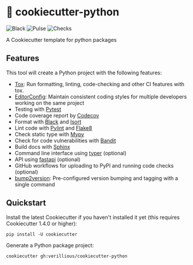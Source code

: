 # 🍪 cookiecutter-python

![Black](https://img.shields.io/badge/code%20style-black-000000.svg)
![Pulse](https://img.shields.io/github/commit-activity/m/verillious/cookiecutter-python)
![Checks](https://github.com/verillious/cookiecutter-python/actions/workflows/check.yml/badge.svg)

A Cookiecutter template for python packages

## Features

This tool will create a Python project with the following features:

* [Tox](https://tox.readthedocs.io): Run formatting, linting, code-checking and other CI features with tox.
* [EditorConfig](https://editorconfig.org/): Maintain consistent coding styles for multiple developers working on the same project
* Testing with [Pytest](https://pytest.org)
* Code coverage report by [Codecov](https://codecov.io)
* Format with [Black](https://github.com/psf/black) and [Isort](https://github.com/PyCQA/isort)
* Lint code with [Pylint](https://pylint.pycqa.org/en/latest/) and [Flake8](https://flake8.pycqa.org)
* Check static type with [Mypy](http://mypy-lang.org/)
* Check for code vulnerabilities with [Bandit](https://bandit.readthedocs.io/en/latest/)
* Build docs with [Sphinx](https://www.sphinx-doc.org/en/master/index.html)
* Command line interface using [typer](https://typer.tiangolo.com/) (optional)
* API using [fastapi](https://fastapi.tiangolo.com/) (optional)
* GitHub workflows for uploading to PyPI and running code checks (optional)
* [bump2version](https://github.com/c4urself/bump2version): Pre-configured version bumping and tagging with a single command

## Quickstart

Install the latest Cookiecutter if you haven't installed it yet (this requires Cookiecutter 1.4.0 or higher):

```
pip install -U cookiecutter
```

Generate a Python package project:

```
cookiecutter gh:verillious/cookiecutter-python
```
